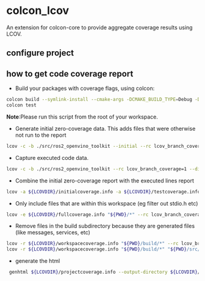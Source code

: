 # colcon_lcov
An extension for colcon-core to provide aggregate coverage results using LCOV.

## configure project

## how to get code coverage report
* Build your packages with coverage flags, using colcon:
```bash
colcon build --symlink-install --cmake-args -DCMAKE_BUILD_TYPE=Debug -DCOVERAGE_ENABLED=True
colcon test
```
**Note**:Please run this script from the root of your workspace.
* Generate initial zero-coverage data. This adds files that were otherwise not run to the report
```bash
lcov -c -b ./src/ros2_openvino_toolkit --initial --rc lcov_branch_coverage=1 --directory build --output-file ${LCOVDIR}/initialcoverage.info
```
* Capture executed code data.
```bash
lcov -c -b ./src/ros2_openvino_toolkit --rc lcov_branch_coverage=1 --directory build --output-file ${LCOVDIR}/testcoverage.info
```
* Combine the initial zero-coverage report with the executed lines report
```bash
lcov -a ${LCOVDIR}/initialcoverage.info -a ${LCOVDIR}/testcoverage.info --rc lcov_branch_coverage=1 --o ${LCOVDIR}/fullcoverage.info
```
* Only include files that are within this workspace (eg filter out stdio.h etc)
```bash
lcov -e ${LCOVDIR}/fullcoverage.info "${PWD}/*" --rc lcov_branch_coverage=1 --output-file ${LCOVDIR}/workspacecoverage.info
```
* Remove files in the build subdirectory because they are generated files (like messages, services, etc)
```bash
lcov -r ${LCOVDIR}/workspacecoverage.info "${PWD}/build/*" --rc lcov_branch_coverage=1 --output-file ${LCOVDIR}/projectcoverage.info
lcov -r ${LCOVDIR}/workspacecoverage.info "${PWD}/build/*" "${PWD}/src/image_common" "${PWD}/src/message_filters" "${PWD}/src/ros2_intel_realsense" "${PWD}/src/ros2_object_msgs" "${PWD}/src/vision_opencv" --rc lcov_branch_coverage=1 --output-file ${LCOVDIR}/projectcoverage.info
```
* generate the html
```bash
 genhtml ${LCOVDIR}/projectcoverage.info --output-directory ${LCOVDIR}/html --branch-coverage -p ${PWD}
```
